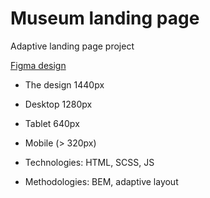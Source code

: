 # Museum landing page
Adaptive landing page project

[Figma design](https://www.figma.com/file/cRBCqE06cDrY3s4jX7h3iY/%D0%9D%D0%90%D0%9C%D0%A3-(Edit)?node-id=0%3A1)

- The design 1440px
- Desktop 1280px
- Tablet 640px
- Mobile (> 320px)


- Technologies: HTML, SCSS, JS
- Methodologies: BEM, adaptive layout
